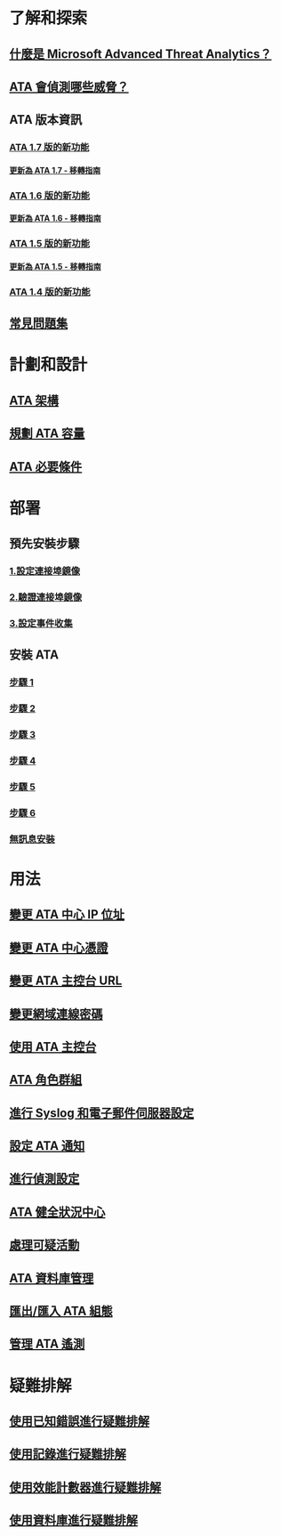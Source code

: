 # 了解和探索
## [什麼是 Microsoft Advanced Threat Analytics？](/advanced-threat-analytics/understand-explore/what-is-ata)
## [ATA 會偵測哪些威脅？](/advanced-threat-analytics/understand-explore/ata-threats)
## ATA 版本資訊
### [ATA 1.7 版的新功能](/advanced-threat-analytics/understand-explore/whats-new-version-1.7)
#### [更新為 ATA 1.7 - 移轉指南](/advanced-threat-analytics/understand-explore/ata-update-1.7-migration-guide)
### [ATA 1.6 版的新功能](/advanced-threat-analytics/understand-explore/whats-new-version-1.6)
#### [更新為 ATA 1.6 - 移轉指南](/advanced-threat-analytics/understand-explore/ata-update-1.6-migration-guide)
### [ATA 1.5 版的新功能](/advanced-threat-analytics/understand-explore/whats-new-version-1.5)
#### [更新為 ATA 1.5 - 移轉指南](/advanced-threat-analytics/understand-explore/ata-update-1.5-migration-guide)
### [ATA 1.4 版的新功能](/advanced-threat-analytics/understand-explore/whats-new-version-1.4)
## [常見問題集](/advanced-threat-analytics/understand-explore/ata-technical-faq)
# 計劃和設計
## [ATA 架構](ata-architecture.md)
## [規劃 ATA 容量](ata-capacity-planning.md)
## [ATA 必要條件](ata-prerequisites.md)
# 部署
## 預先安裝步驟
### [1.設定連接埠鏡像](/advanced-threat-analytics/deploy-use/configure-port-mirroring)
### [2.驗證連接埠鏡像](/advanced-threat-analytics/deploy-use/validate-port-mirroring)
### [3.設定事件收集](/advanced-threat-analytics/deploy-use/configure-event-collection)
## 安裝 ATA
### [步驟 1](/advanced-threat-analytics/deploy-use/install-ata-step1)
### [步驟 2](/advanced-threat-analytics/deploy-use/install-ata-step2)
### [步驟 3](/advanced-threat-analytics/deploy-use/install-ata-step3)
### [步驟 4](/advanced-threat-analytics/deploy-use/install-ata-step4)
### [步驟 5](/advanced-threat-analytics/deploy-use/install-ata-step5)
### [步驟 6](/advanced-threat-analytics/deploy-use/install-ata-step6)
### [無訊息安裝](/advanced-threat-analytics/deploy-use/ata-silent-installation)
# 用法
## [變更 ATA 中心 IP 位址](/advanced-threat-analytics/deploy-use/modifying-ata-config-centerip)
## [變更 ATA 中心憑證](/advanced-threat-analytics/deploy-use/modifying-ata-config-centercert)
## [變更 ATA 主控台 URL](/advanced-threat-analytics/deploy-use/modifying-ata-config-consoleurl)
## [變更網域連線密碼](/advanced-threat-analytics/deploy-use/modifying-ata-config-dcpassword)
## [使用 ATA 主控台](/advanced-threat-analytics/deploy-use/working-with-ata-console)
## [ATA 角色群組](/advanced-threat-analytics/deploy-use/ata-role-groups)
## [進行 Syslog 和電子郵件伺服器設定](/advanced-threat-analytics/deploy-use/setting-syslog-email-server-settings)
## [設定 ATA 通知](/advanced-threat-analytics/deploy-use/setting-ata-alerts)
## [進行偵測設定](/advanced-threat-analytics/deploy-use/working-with-detection-settings)
## [ATA 健全狀況中心](/advanced-threat-analytics/deploy-use/ata-health-center)
## [處理可疑活動](/advanced-threat-analytics/deploy-use/working-with-suspicious-activities)
## [ATA 資料庫管理](/advanced-threat-analytics/deploy-use/ata-database-management)
## [匯出/匯入 ATA 組態](/advanced-threat-analytics/deploy-use/ata-configuration-file)
## [管理 ATA 遙測](/advanced-threat-analytics/deploy-use/manage-telemetry-settings)
# 疑難排解
## [使用已知錯誤進行疑難排解](/advanced-threat-analytics/troubleshoot/troubleshooting-ata-known-errors)
## [使用記錄進行疑難排解](/advanced-threat-analytics/troubleshoot/troubleshooting-ata-using-logs)
## [使用效能計數器進行疑難排解](/advanced-threat-analytics/troubleshoot/troubleshooting-ata-using-perf-counters)
## [使用資料庫進行疑難排解](/advanced-threat-analytics/troubleshoot/troubleshooting-ata-using-ata-database)



<!--HONumber=Jan17_HO2-->


